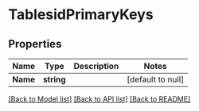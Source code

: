 # TablesidPrimaryKeys

## Properties
Name | Type | Description | Notes
------------ | ------------- | ------------- | -------------
**Name** | **string** |  | [default to null]

[[Back to Model list]](../README.md#documentation-for-models) [[Back to API list]](../README.md#documentation-for-api-endpoints) [[Back to README]](../README.md)

